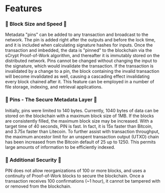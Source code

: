 # Features

### 📌 Block Size and Speed 📌

Metadata "pins" can be added to any transaction and broadcast to the network. The pin is added right after the outputs and before the lock time, and it is included when calculating signature hashes for inputs. Once the transaction and imbedded, the data is "pinned" to the blockchain via the sCrypt Proof-of-Work algorithm, and thereafter it is immutably stored on the distributed network. Pins cannot be changed without changing the input to the signature, which would invalidate the transaction. If the transaction is invalidated by a change to a pin, the block containing the invalid transaction will become invalidated as well, causing a cascading effect invalidating every block chained after it. This feature can be employed in a number of file storage, indexing, and retrieval applications. 

### ​📌 Pins - The Secure Metadata Layer 📌 

Initially, pins were limited to 140 bytes. Currently, 1040 bytes of data can be stored on the blockchain with a maximum block size of 1MB. If the blocks are consistently filled, the maximum block size may be increased. With a target time of 40 seconds, PIN is fast. In fact, it is 15x faster than Bitcoin, and 3.75x faster than Litecoin. To further assist with transaction throughput, the maximum ancestor limit for an unspent transaction output \(UTXO\) chain has been increased from the Bitcoin default of 25 up to 1250. This permits large amounts of information to be efficiently indexed.

### 📌 Additional Security 📌 

PIN does not allow reorganizations of 100 or more blocks, and uses a continuity of Proof-of-Work blocks to secure the blockchain. Once a transaction receives 100 confirmations \(~1 hour\), it cannot be tampered with or removed from the blockchain.

